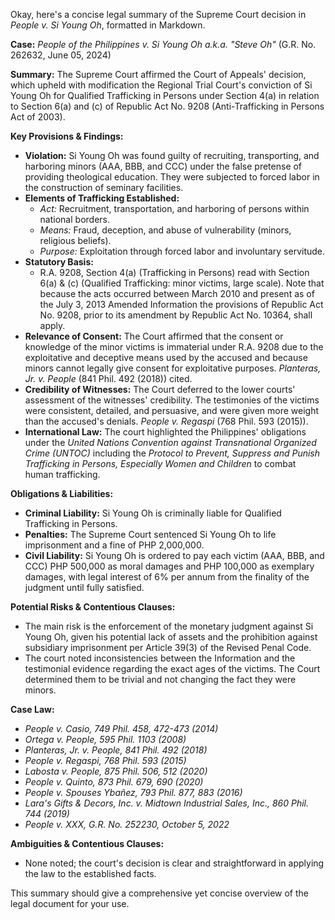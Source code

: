 Okay, here's a concise legal summary of the Supreme Court decision in *People v. Si Young Oh*, formatted in Markdown.

**Case:** *People of the Philippines v. Si Young Oh a.k.a. "Steve Oh"* (G.R. No. 262632, June 05, 2024)

**Summary:** The Supreme Court affirmed the Court of Appeals' decision, which upheld with modification the Regional Trial Court's conviction of Si Young Oh for Qualified Trafficking in Persons under Section 4(a) in relation to Section 6(a) and (c) of Republic Act No. 9208 (Anti-Trafficking in Persons Act of 2003).

**Key Provisions & Findings:**

*   **Violation:**  Si Young Oh was found guilty of recruiting, transporting, and harboring minors (AAA, BBB, and CCC) under the false pretense of providing theological education. They were subjected to forced labor in the construction of seminary facilities.
*   **Elements of Trafficking Established:**
    *   *Act:*  Recruitment, transportation, and harboring of persons within national borders.
    *   *Means:* Fraud, deception, and abuse of vulnerability (minors, religious beliefs).
    *   *Purpose:*  Exploitation through forced labor and involuntary servitude.
*   **Statutory Basis:**
    *   R.A. 9208, Section 4(a) (Trafficking in Persons) read with Section 6(a) & (c) (Qualified Trafficking: minor victims, large scale). Note that because the acts occurred between March 2010 and present as of the July 3, 2013 Amended Information the provisions of Republic Act No. 9208, prior to its amendment by Republic Act No. 10364, shall apply.
*   **Relevance of Consent:** The Court affirmed that the consent or knowledge of the minor victims is immaterial under R.A. 9208 due to the exploitative and deceptive means used by the accused and because minors cannot legally give consent for exploitative purposes.  *Planteras, Jr. v. People* (841 Phil. 492 (2018)) cited.
*   **Credibility of Witnesses:** The Court deferred to the lower courts' assessment of the witnesses' credibility. The testimonies of the victims were consistent, detailed, and persuasive, and were given more weight than the accused's denials. *People v. Regaspi* (768 Phil. 593 (2015)).
*   **International Law:** The court highlighted the Philippines' obligations under the *United Nations Convention against Transnational Organized Crime (UNTOC)* including the *Protocol to Prevent, Suppress and Punish Trafficking in Persons, Especially Women and Children* to combat human trafficking.

**Obligations & Liabilities:**

*   **Criminal Liability:** Si Young Oh is criminally liable for Qualified Trafficking in Persons.
*   **Penalties:** The Supreme Court sentenced Si Young Oh to life imprisonment and a fine of PHP 2,000,000.
*   **Civil Liability:** Si Young Oh is ordered to pay each victim (AAA, BBB, and CCC) PHP 500,000 as moral damages and PHP 100,000 as exemplary damages, with legal interest of 6% per annum from the finality of the judgment until fully satisfied.

**Potential Risks & Contentious Clauses:**

*   The main risk is the enforcement of the monetary judgment against Si Young Oh, given his potential lack of assets and the prohibition against subsidiary imprisonment per Article 39(3) of the Revised Penal Code.
*   The court noted inconsistencies between the Information and the testimonial evidence regarding the exact ages of the victims. The Court determined them to be trivial and not changing the fact they were minors.

**Case Law:**

*   *People v. Casio, 749 Phil. 458, 472-473 (2014)*
*   *Ortega v. People, 595 Phil. 1103 (2008)*
*   *Planteras, Jr. v. People, 841 Phil. 492 (2018)*
*   *People v. Regaspi, 768 Phil. 593 (2015)*
*   *Labosta v. People, 875 Phil. 506, 512 (2020)*
*   *People v. Quinto, 873 Phil. 679, 690 (2020)*
*   *People v. Spouses Ybañez, 793 Phil. 877, 883 (2016)*
*   *Lara's Gifts & Decors, Inc. v. Midtown Industrial Sales, Inc., 860 Phil. 744 (2019)*
*   *People v. XXX, G.R. No. 252230, October 5, 2022*

**Ambiguities & Contentious Clauses:**

*   None noted; the court's decision is clear and straightforward in applying the law to the established facts.

This summary should give a comprehensive yet concise overview of the legal document for your use.
